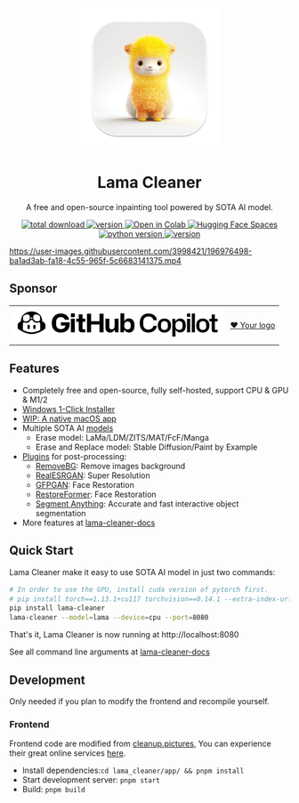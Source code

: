 <p align="center">
   <img alt="logo" height=256 src="./assets/logo.png" />
</p>
<h1 align="center">Lama Cleaner</h1>
<p align="center">A free and open-source inpainting tool powered by SOTA AI model.</p>

<p align="center">
  <a href="https://github.com/Sanster/lama-cleaner">
    <img alt="total download" src="https://pepy.tech/badge/lama-cleaner" />
  </a>
  <a href="https://pypi.org/project/lama-cleaner/">
    <img alt="version" src="https://img.shields.io/pypi/v/lama-cleaner" />
  </a>
  <a href="https://colab.research.google.com/drive/1e3ZkAJxvkK3uzaTGu91N9TvI_Mahs0Wb?usp=sharing">
    <img alt="Open in Colab" src="https://colab.research.google.com/assets/colab-badge.svg" />
  </a>

  <a href="https://huggingface.co/spaces/Sanster/Lama-Cleaner-lama">
    <img alt="Hugging Face Spaces" src="https://img.shields.io/badge/%F0%9F%A4%97%20Hugging%20Face-Spaces-blue" />
  </a>

  <a href="">
    <img alt="python version" src="https://img.shields.io/pypi/pyversions/lama-cleaner" />
  </a>
  <a href="https://hub.docker.com/r/cwq1913/lama-cleaner">
    <img alt="version" src="https://img.shields.io/docker/pulls/cwq1913/lama-cleaner" />
  </a>
</p>

https://user-images.githubusercontent.com/3998421/196976498-ba1ad3ab-fa18-4c55-965f-5c6683141375.mp4

## Sponsor

<table>
   <tr>
    <td >
        <img src="./assets/GitHub_Copilot_logo.svg" style="background: white;padding: 8px;"/>
    </td>
    <td >
      <a href="https://ko-fi.com/Z8Z1CZJGY/tiers" target="_blank" >
        ❤️ Your logo
      </a>
    </td>
  </tr>
</table>

## Features

- Completely free and open-source, fully self-hosted, support CPU & GPU & M1/2
- [Windows 1-Click Installer](https://lama-cleaner-docs.vercel.app/install/windows_1click_installer)
- [WIP: A native macOS app](https://github.com/Sanster/lama-cleaner/discussions/314)
- Multiple SOTA AI [models](https://lama-cleaner-docs.vercel.app/models)
  - Erase model: LaMa/LDM/ZITS/MAT/FcF/Manga
  - Erase and Replace model: Stable Diffusion/Paint by Example
- [Plugins](https://lama-cleaner-docs.vercel.app/plugins) for post-processing:
  - [RemoveBG](https://github.com/danielgatis/rembg): Remove images background 
  - [RealESRGAN](https://github.com/xinntao/Real-ESRGAN): Super Resolution
  - [GFPGAN](https://github.com/TencentARC/GFPGAN): Face Restoration
  - [RestoreFormer](https://github.com/wzhouxiff/RestoreFormer): Face Restoration
  - [Segment Anything](https://lama-cleaner-docs.vercel.app/plugins#interactive-segmentation): Accurate and fast interactive object segmentation
- More features at [lama-cleaner-docs](https://lama-cleaner-docs.vercel.app/)

## Quick Start

Lama Cleaner make it easy to use SOTA AI model in just two commands:

```bash
# In order to use the GPU, install cuda version of pytorch first.
# pip install torch==1.13.1+cu117 torchvision==0.14.1 --extra-index-url https://download.pytorch.org/whl/cu117
pip install lama-cleaner
lama-cleaner --model=lama --device=cpu --port=8080
```

That's it, Lama Cleaner is now running at http://localhost:8080

See all command line arguments at [lama-cleaner-docs](https://lama-cleaner-docs.vercel.app/install/pip)

## Development

Only needed if you plan to modify the frontend and recompile yourself.

### Frontend

Frontend code are modified from [cleanup.pictures](https://github.com/initml/cleanup.pictures), You can experience their
great online services [here](https://cleanup.pictures/).

- Install dependencies:`cd lama_cleaner/app/ && pnpm install`
- Start development server: `pnpm start`
- Build: `pnpm build`
